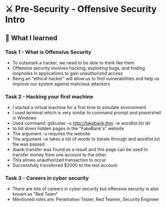 # ⚔️ Pre-Security - Offensive Security Intro

## 🧠 What I learned

### Task 1 - What is Offensive Security
- To outsmark a hacker, we need to be able to think like them
- Offensive security involves hacking, exploiting bugs, and finding loopholes in applications to gain unauthorized access
- Being an "ethical hacker" will allow us to find vulnerabilities and help us improve our system against malicious attackers

### Task 2 - Hacking your first machine
- I started a virtual machine for a first time to simulate environment
- I used terminal which is very similar to command prompt and powershell in Windows
- Used command: gobuster -u http://fakebank.thm -w wordlist.txt dir
- to list down hidden pages in the "FakeBank's" website
- The argument -u requires the website
- The argument -w takes a list of words to iterate through and wordlist.txt file was passed
- /bank-transfer was found as a result and this page can be used to transfer money from one account to the other
- This allows unauthorized transaction to occur
- Successfully transferred $2000 to the test account

### Task 3 - Careers in cyber security
- There are lots of careers in cyber security but offensive security is also known as "Red Team"
- Mentioned roles are: Penetration Tester, Red Teamer, Security Engineer